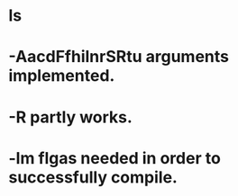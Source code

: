 # ls
# -AacdFfhilnrSRtu arguments implemented.
# -R partly works.
# -lm flgas needed in order to successfully compile.
